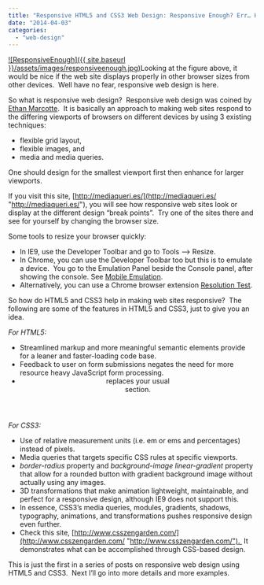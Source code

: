 ```yaml
---
title: "Responsive HTML5 and CSS3 Web Design: Responsive Enough? Err… Hello?!?"
date: "2014-04-03"
categories: 
  - "web-design"
---
```


[![ResponsiveEnough]({{ site.baseurl }}/assets/images/responsiveenough.jpg)](http://rodansotto.files.wordpress.com/2014/04/responsiveenough.jpg)Looking at the figure above, it would be nice if the web site displays properly in other browser sizes from other devices.  Well have no fear, responsive web design is here.

So what is responsive web design?  Responsive web design was coined by [Ethan Marcotte](http://www.alistapart.com/articles/responsive-web-design/).  It is basically an approach to making web sites respond to the differing viewports of browsers on different devices by using 3 existing techniques:

- flexible grid layout,
- flexible images, and
- media and media queries.

One should design for the smallest viewport first then enhance for larger viewports.

If you visit this site, [http://mediaqueri.es/](http://mediaqueri.es/ "http://mediaqueri.es/"), you will see how responsive web sites look or display at the different design “break points”.  Try one of the sites there and see for yourself by changing the browser size.

Some tools to resize your browser quickly:

- In IE9, use the Developer Toolbar and go to Tools –> Resize.
- In Chrome, you can use the Developer Toolbar too but this is to emulate a device.  You go to the Emulation Panel beside the Console panel, after showing the console. See [Mobile Emulation](https://developers.google.com/chrome-developer-tools/docs/mobile-emulation).
- Alternatively, you can use a Chrome browser extension [Resolution Test](https://chrome.google.com/webstore/detail/resolution-test/idhfcdbheobinplaamokffboaccidbal).

So how do HTML5 and CSS3 help in making web sites responsive?  The following are some of the features in HTML5 and CSS3, just to give you an idea.

_For HTML5:_

- Streamlined markup and more meaningful semantic elements provide for a leaner and faster-loading code base.
- Feedback to user on form submissions negates the need for more resource heavy JavaScript form processing.
- _<header><nav>_ replaces your usual _<div class=”navigation”>_ section.

_For CSS3:_

- Use of relative measurement units (i.e. em or ems and percentages) instead of pixels.
- Media queries that targets specific CSS rules at specific viewports.
- _border-radius_ property and _background-image linear-gradient_ property that allow for a rounded button with gradient background image without actually using any images.
- 3D transformations that make animation lightweight, maintainable, and perfect for a responsive design, although IE9 does not support this.
- In essence, CSS3’s media queries, modules, gradients, shadows, typography, animations, and transformations pushes responsive design even further.
- Check this site, [http://www.csszengarden.com/](http://www.csszengarden.com/ "http://www.csszengarden.com/").  It demonstrates what can be accomplished through CSS-based design.

This is just the first in a series of posts on responsive web design using HTML5 and CSS3.  Next I’ll go into more details and more examples.
